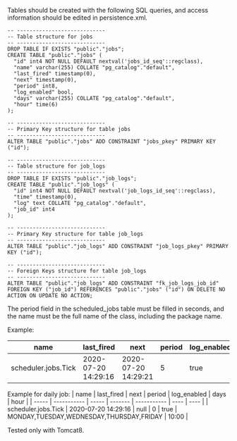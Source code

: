 Tables should be created with the following SQL queries, and access information should be edited in persistence.xml.

```
-- ----------------------------
-- Table structure for jobs
-- ----------------------------
DROP TABLE IF EXISTS "public"."jobs";
CREATE TABLE "public"."jobs" (
  "id" int4 NOT NULL DEFAULT nextval('jobs_id_seq'::regclass),
  "name" varchar(255) COLLATE "pg_catalog"."default",
  "last_fired" timestamp(0),
  "next" timestamp(0),
  "period" int8,
  "log_enabled" bool,
  "days" varchar(255) COLLATE "pg_catalog"."default",
  "hour" time(6)
);

-- ----------------------------
-- Primary Key structure for table jobs
-- ----------------------------
ALTER TABLE "public"."jobs" ADD CONSTRAINT "jobs_pkey" PRIMARY KEY ("id");

-- ----------------------------
-- Table structure for job_logs
-- ----------------------------
DROP TABLE IF EXISTS "public"."job_logs";
CREATE TABLE "public"."job_logs" (
  "id" int4 NOT NULL DEFAULT nextval('job_logs_id_seq'::regclass),
  "time" timestamp(0),
  "log" text COLLATE "pg_catalog"."default",
  "job_id" int4
);

-- ----------------------------
-- Primary Key structure for table job_logs
-- ----------------------------
ALTER TABLE "public"."job_logs" ADD CONSTRAINT "job_logs_pkey" PRIMARY KEY ("id");

-- ----------------------------
-- Foreign Keys structure for table job_logs
-- ----------------------------
ALTER TABLE "public"."job_logs" ADD CONSTRAINT "fk_job_logs_job_id" FOREIGN KEY ("job_id") REFERENCES "public"."jobs" ("id") ON DELETE NO ACTION ON UPDATE NO ACTION;

```

The period field in the scheduled_jobs table must be filled in seconds, and the name must be the full name of the class, including the package name.

Example:

| name  | last_fired  | next  | period  | log_enabled | days | hour |
| ----- | ----------- | ----- | ------- | ----------- | ---- | ---- |
| scheduler.jobs.Tick  | 2020-07-20 14:29:16  |  2020-07-20 14:29:21 |  5 |  true | null | null |

Example for daily job:
| name  | last_fired  | next  | period  | log_enabled | days | hour |
| ----- | ----------- | ----- | ------- | ----------- | ---- | ---- |
| scheduler.jobs.Tick  | 2020-07-20 14:29:16  |  null |  0 |  true | MONDAY,TUESDAY,WEDNESDAY,THURSDAY,FRIDAY | 10:00 |


Tested only with Tomcat8.
